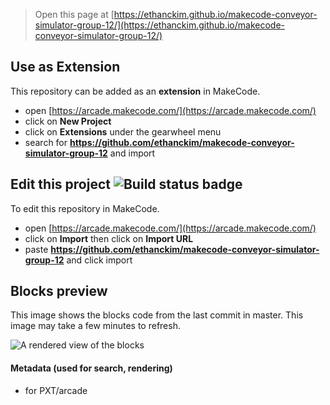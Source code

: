  


> Open this page at [https://ethanckim.github.io/makecode-conveyor-simulator-group-12/](https://ethanckim.github.io/makecode-conveyor-simulator-group-12/)

## Use as Extension

This repository can be added as an **extension** in MakeCode.

* open [https://arcade.makecode.com/](https://arcade.makecode.com/)
* click on **New Project**
* click on **Extensions** under the gearwheel menu
* search for **https://github.com/ethanckim/makecode-conveyor-simulator-group-12** and import

## Edit this project ![Build status badge](https://github.com/ethanckim/makecode-conveyor-simulator-group-12/workflows/MakeCode/badge.svg)

To edit this repository in MakeCode.

* open [https://arcade.makecode.com/](https://arcade.makecode.com/)
* click on **Import** then click on **Import URL**
* paste **https://github.com/ethanckim/makecode-conveyor-simulator-group-12** and click import

## Blocks preview

This image shows the blocks code from the last commit in master.
This image may take a few minutes to refresh.

![A rendered view of the blocks](https://github.com/ethanckim/makecode-conveyor-simulator-group-12/raw/master/.github/makecode/blocks.png)

#### Metadata (used for search, rendering)

* for PXT/arcade
<script src="https://makecode.com/gh-pages-embed.js"></script><script>makeCodeRender("{{ site.makecode.home_url }}", "{{ site.github.owner_name }}/{{ site.github.repository_name }}");</script>
